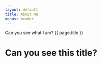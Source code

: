 ```yaml
---
layout: default
title: About Me
menus: header
---
```



Can you see what I am?
{{ page.title }}
# Can you see this title?
